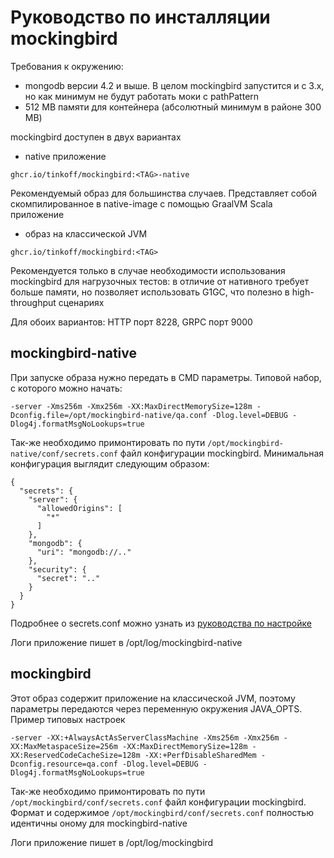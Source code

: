 # Руководство по инсталляции mockingbird

Требования к окружению:
- mongodb версии 4.2 и выше. В целом mockingbird запустится и с 3.x, но как минимум не будут работать моки с pathPattern
- 512 MB памяти для контейнера (абсолютный минимум в районе 300 MB)

mockingbird доступен в двух вариантах
- native приложение

`ghcr.io/tinkoff/mockingbird:<TAG>-native`

Рекомендуемый образ для большинства случаев. Представляет собой скомпилированное в native-image с помощью GraalVM Scala приложение

- образ на классической JVM

`ghcr.io/tinkoff/mockingbird:<TAG>`

Рекомендуется только в случае необходимости использования mockingbird для нагрузочных тестов:
в отличие от нативного требует больше памяти, но позволяет использовать G1GC, что полезно в high-throughput сценариях

Для обоих вариантов: HTTP порт 8228, GRPC порт 9000

## mockingbird-native

При запуске образа нужно передать в CMD параметры. Типовой набор, с которого можно начать:

`-server -Xms256m -Xmx256m -XX:MaxDirectMemorySize=128m -Dconfig.file=/opt/mockingbird-native/qa.conf -Dlog.level=DEBUG -Dlog4j.formatMsgNoLookups=true`

Так-же необходимо примонтировать по пути `/opt/mockingbird-native/conf/secrets.conf` файл конфигурации mockingbird.
Минимальная конфигурация выглядит следующим образом:

```
{
  "secrets": {
    "server": {
      "allowedOrigins": [
        "*"
      ]
    },
    "mongodb": {
      "uri": "mongodb://.."
    },
    "security": {
      "secret": ".."
    }
  }
}
```
Подробнее о secrets.conf можно узнать из [руководства по настройке](configuration.md)

Логи приложение пишет в /opt/log/mockingbird-native

## mockingbird

Этот образ содержит приложение на классической JVM, поэтому параметры передаются через переменную окружения JAVA_OPTS.
Пример типовых настроек

`-server -XX:+AlwaysActAsServerClassMachine -Xms256m -Xmx256m -XX:MaxMetaspaceSize=256m -XX:MaxDirectMemorySize=128m -XX:ReservedCodeCacheSize=128m -XX:+PerfDisableSharedMem -Dconfig.resource=qa.conf -Dlog.level=DEBUG -Dlog4j.formatMsgNoLookups=true`

Так-же необходимо примонтировать по пути `/opt/mockingbird/conf/secrets.conf` файл конфигурации mockingbird.
Формат и содержимое `/opt/mockingbird/conf/secrets.conf` полностью идентичны оному для mockingbird-native

Логи приложение пишет в /opt/log/mockingbird
